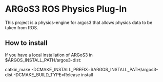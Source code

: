 # ARGoS3 ROS Physics Plug-In

This project is a physics-engine for argos3 that allows physics data to be taken from ROS.

## How to install

If you have a local installation of ARGoS3 in $ARGOS_INSTALL_PATH/argos3-dist:

catkin_make -DCMAKE_INSTALL_PREFIX=$ARGOS_INSTALL_PATH/argos3-dist -DCMAKE_BUILD_TYPE=Release install

